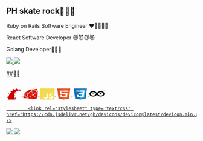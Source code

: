 ## PH skate rock🍕🥓🍺

Ruby on Rails Software Engineer ❤🎃💎💎💎

React Software Developer 😈😈😈😈

Golang Developer🧠🧠🧠



 <div>
  <a href="https://github.com/pauloskaterock">
  <img height="180em" src="https://github-readme-stats.vercel.app/api?username=pauloskaterock&show_icons=true&theme=dracula&include_all_commits=true&count_private=true"/>
  <img height="180em" src="https://github-readme-stats.vercel.app/api/top-langs/?username=pauloskaterock&layout=compact&langs_count=7&theme=dracula"/>
</div>
 
  ##🍕🍺
  
  <div style="display: inline_block"><br>
  <img align="center" alt="PH-Rails" height="30" width="40" src="https://raw.githubusercontent.com/devicons/devicon/master/icons/rails/rails-plain.svg">
  <img align="center" alt="PH-Ruby" height="30" width="40" src="https://raw.githubusercontent.com/devicons/devicon/master/icons/ruby/ruby-plain.svg">
  <img align="center" alt="PH-Js" height="30" width="40" src="https://raw.githubusercontent.com/devicons/devicon/master/icons/javascript/javascript-plain.svg">
  <img align="center" alt="PH-HTML" height="30" width="40" src="https://raw.githubusercontent.com/devicons/devicon/master/icons/html5/html5-original.svg">
  <img align="center" alt="PH-CSS" height="30" width="40" src="https://raw.githubusercontent.com/devicons/devicon/master/icons/css3/css3-original.svg">
   <img align="center" alt="PH-CSS" height="30" width="40" src="https://raw.githubusercontent.com/devicons/devicon/master/icons/arduino/arduino-plain.svg">
   
            <link rel="stylesheet" type='text/css' href="https://cdn.jsdelivr.net/gh/devicons/devicon@latest/devicon.min.css" />
          
</div>
 
  
  <div> 

  <a href = "mailto:phtynkers@gmail.com"><img src="https://img.shields.io/badge/-Gmail-%23333?style=for-the-badge&logo=gmail&logoColor=white" target="_blank"></a>
  <a href="https://www.linkedin.com/in/pauloengenharia5/" target="_blank"><img src="https://img.shields.io/badge/-LinkedIn-%230077B5?style=for-the-badge&logo=linkedin&logoColor=white" target="_blank"></a> 
   
 
 
 
</div>

